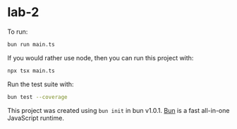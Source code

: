 # lab-2

To run: 
```bash
bun run main.ts
```

If you would rather use node, then you can run this project with:
```bash
npx tsx main.ts
```

Run the test suite with:
```bash
bun test --coverage
```

This project was created using `bun init` in bun v1.0.1. [Bun](https://bun.sh) is a fast all-in-one JavaScript runtime.
